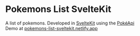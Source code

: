 # Pokemons List SvelteKit
A list of pokemons. Developed in [SvelteKit](https://kit.svelte.dev) using the [PokéApi](https://pokeapi.co) <br>
Demo at [pokemons-list-sveltekit.netlify.app](https://pokemons-list-sveltekit.netlify.app/)